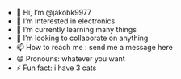 - 👋 Hi, I’m @jakobk9977
- 👀 I’m interested in electronics
- 🌱 I’m currently learning many things
- 💞️ I’m looking to collaborate on anything
- 📫 How to reach me : send me a message here 
- 😄 Pronouns: whatever you want 
- ⚡ Fun fact: i have 3 cats 

<!---
jakobk9977/jakobk9977 is a ✨ special ✨ repository because its `README.md` (this file) appears on your GitHub profile.
You can click the Preview link to take a look at your changes.
--->
